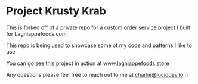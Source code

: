 # Project Krusty Krab

This is forked off of a private repo for a custom order service project I built for Lagniappefoods.com

This repo is being used to showcase some of my code and patterns I like to use

You can go see this project in action at www.lagniappefoods.store

Any questions please feel free to reach out to me at charlie@luciddev.io :)
